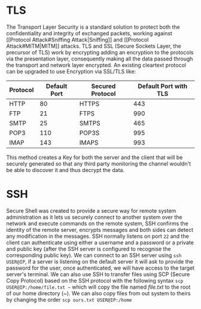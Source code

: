 # TLS
The Transport Layer Security is a standard solution to protect both the confidentiality and integrity of exchanged packets, working against [[Protocol Attack#Sniffing Attack|Sniffing]] and [[Protocol Attack#MITM|MITM]] attacks.
TLS and SSL (Secure Sockets Layer, the precursor of TLS) work by encrypting adding an encryption to the protocols via the presentation layer, consequently making all the data passed through the transport and network layer encrypted.
An existing cleartext protocol can be upgraded to use Encryption via SSL/TLS like:

| Protocol | Default Port | Secured Protocol | Default Port with TLS |
| -------- | ------------ | ---------------- | --------------------- |
| HTTP     | 80           | HTTPS            | 443                   |
| FTP      | 21           | FTPS             | 990                   |
| SMTP     | 25           | SMTPS            | 465                   |
| POP3     | 110          | POP3S            | 995                   |
| IMAP     | 143          | IMAPS            | 993                   |

This method creates a Key for both the server and the client that will be securely generated so that any third party monitoring the channel wouldn't be able to discover it and thus decrypt the data.

# SSH
Secure Shell was created to provide a secure way for remote system administration as it lets us securely connect to another system over the network and execute commands on the remote system, SSH confirms the identity of the remote server, encrypts messages and both sides can detect any modification in the messages. SSH normally listens on port `22` and the client can authenticate using either a username and a password or a private and public key (after the SSH server is configured to recognise the corresponding public key).
We can connect to an SSH server using `ssh USER@IP`, if a server is listening on the default server it will ask to provide the password for the user, once authenticated, we will have access to the target server's terminal.
We can also use SSH to transfer files using SCP (Secure Copy Protocol) based on the SSH protocol with the following syntax `scp USER@IP:/home/file.txt ~` 
which will copy the file named *file.txt* to the root of our home directory (~). We can also copy files from out system to theirs by changing the order `scp ours.txt USER@IP:/home` 